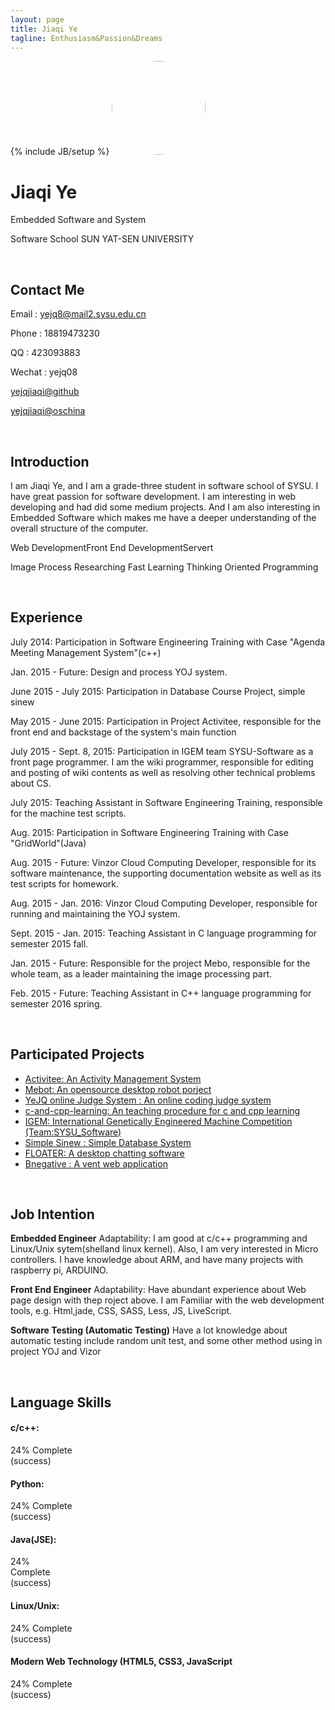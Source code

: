 ```yaml
---
layout: page
title: Jiaqi Ye
tagline: Enthusiasm&Passion&Dreams
---
```

<meta property="wb:webmaster" content="c09b0e546fa83dfa" />
{% include JB/setup %}

<img src="{{ site.url }}/assets/images/me.png" width="150" style="border-radius:50%;">

<br>

# Jiaqi Ye

Embedded Software and System

Software School SUN YAT-SEN UNIVERSITY

<br>

## Contact Me

Email : yejq8@mail2.sysu.edu.cn

Phone : 18819473230

QQ : 423093883

Wechat : yejq08

[yejqjiaqi@github](https://github.com/ghostbody/)

[yejqjiaqi@oschina](http://my.oschina.net/yejq08)

<br>

## Introduction

I am Jiaqi Ye, and I am a grade-three student in software school of SYSU. I have great passion for software development. I am interesting in web developing and had did some medium projects. And I am also interesting in Embedded Software which makes me have a deeper understanding of the overall structure of the computer.

<span class="label label-primary">Web DevelopmentFront</span>
<span class="label label-primary">End DevelopmentServert</span>

<span class="label label-success">Image Process Researching</span>
<span class="label label-info">Fast Learning</span>
<span class="label label-info">Thinking Oriented Programming</span>

<br>

## Experience
July 2014: Participation in Software Engineering Training with Case "Agenda Meeting Management System"(c++)

Jan. 2015 - Future: Design and process YOJ system.

June 2015 - July 2015: Participation in Database Course Project, simple sinew

May 2015 - June 2015: Participation in Project Activitee, responsible for the front end and backstage of the system's main function

July 2015 - Sept. 8, 2015: Participation in IGEM team SYSU-Software as a front page programmer. I am the wiki programmer, responsible for editing and posting of wiki contents as well as resolving other technical problems about CS.

July 2015: Teaching Assistant in Software Engineering Training, responsible for the machine test scripts.

Aug. 2015: Participation in Software Engineering Training with Case "GridWorld"(Java)

Aug. 2015 - Future: Vinzor Cloud Computing Developer, responsible for its software maintenance, the supporting documentation website as well as its test scripts for homework.

Aug. 2015 - Jan. 2016: Vinzor Cloud Computing Developer, responsible for running and maintaining the YOJ system.

Sept. 2015 - Jan. 2015: Teaching Assistant in C language programming for semester 2015 fall.

Jan. 2015 - Future: Responsible for the project Mebo, responsible for the whole team, as a leader maintaining the image processing part.

Feb. 2015 - Future: Teaching Assistant in C++ language programming for semester 2016 spring.

<br>

## Participated Projects

- [Activitee: An Activity Management System](https://github.com/ghostbody/Activitee)
- [Mebot: An opensource desktop robot porject](https://github.com/ghostbody/Mebo)
- [YeJQ online Judge System : An online coding judge system](https://github.com/ghostbody/Yejq-online-judge)
- [c-and-cpp-learning: An teaching procedure for c and cpp learning](https://github.com/wujr5/c-and-cpp-language-learning)
- [IGEM: International Genetically Engineered Machine Competition (Team:SYSU_Software)](http://2015.igem.org/Team:SYSU-Software)
- [Simple Sinew : Simple Database System](http://2015.igem.org/Team:SYSU-Software)
- [FLOATER: A desktop chatting software](https://github.com/ghostbody/computer-network)
- [Bnegative : A vent web application](http://bnegative.sinaapp.com/)

<br>

## Job Intention
**Embedded Engineer**
Adaptability: I am good at c/c++ programming and Linux/Unix sytem(shelland linux kernel). Also, I am very interested in Micro controllers. I have knowledge about ARM, and have many projects with raspberry pi, ARDUINO.

**Front End Engineer**
Adaptability: Have abundant experience about Web page design with thep roject above. I am Familiar with the web development tools, e.g. Html,jade, CSS, SASS, Less, JS, LiveScript.

**Software Testing (Automatic Testing)**
Have a lot knowledge about automatic testing include random unit test, and
some other method using in project YOJ and Vizor

<br>

## Language Skills

#### c/c++:
<div class="progress">
  <div class="progress-bar progress-bar-success" role="progressbar" aria-valuenow="40" aria-valuemin="0" aria-valuemax="100" style="width: 24%">
    <span class="sr-only">24% Complete (success)</span>
  </div>
</div>

#### Python:
<div class="progress">
  <div class="progress-bar progress-bar-success" role="progressbar" aria-valuenow="40" aria-valuemin="0" aria-valuemax="100" style="width: 33%">
    <span class="sr-only">24% Complete (success)</span>
  </div>
</div>

#### Java(JSE):
<div class="progress">
  <div class="progress-bar progress-bar-success" role="progressbar" aria-valuenow="40" aria-valuemin="0" aria-valuemax="100" style="width: 19%">
    <span class="sr-only">24% Complete (success)</span>
  </div>
</div>

#### Linux/Unix:
<div class="progress">
  <div class="progress-bar progress-bar-success" role="progressbar" aria-valuenow="40" aria-valuemin="0" aria-valuemax="100" style="width: 30%">
    <span class="sr-only">24% Complete (success)</span>
  </div>
</div>

#### Modern Web Technology (HTML5, CSS3, JavaScript
<div class="progress">
  <div class="progress-bar progress-bar-success" role="progressbar" aria-valuenow="40" aria-valuemin="0" aria-valuemax="100" style="width: 26%">
    <span class="sr-only">24% Complete (success)</span>
  </div>
</div>

